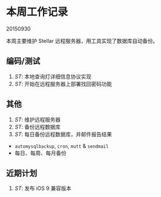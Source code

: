 # 本周工作记录

20150930

本周主要维护 Stellar 远程服务器，用工具实现了数据库自动备份。

## 编码/测试

1. *ST*: 本地查询灯详细信息协议实现
2. *ST*: 开始在远程服务器上部署找回密码功能

## 其他

1. *ST*: 维护远程服务器
2. *ST*: 备份远程数据库
3. *ST*: 每日备份远程数据库，并邮件报告结果
  - `automysqlbackup`, `cron`, `mutt` & `sendmail`
  - 每日、每周、每月备份

## 近期计划

1. *ST*: 发布 iOS 9 兼容版本
